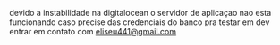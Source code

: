 devido a instabilidade na digitalocean o servidor de aplicaçao nao esta funcionando
caso precise das credenciais do banco pra testar em dev entrar em contato com eliseu441@gmail.com